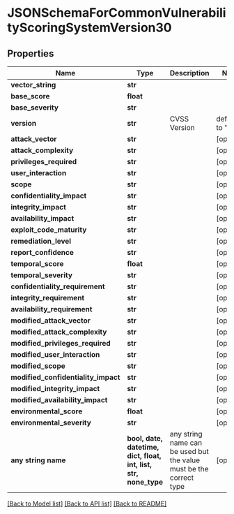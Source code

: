 # JSONSchemaForCommonVulnerabilityScoringSystemVersion30


## Properties
Name | Type | Description | Notes
------------ | ------------- | ------------- | -------------
**vector_string** | **str** |  | 
**base_score** | **float** |  | 
**base_severity** | **str** |  | 
**version** | **str** | CVSS Version | defaults to "3.0"
**attack_vector** | **str** |  | [optional] 
**attack_complexity** | **str** |  | [optional] 
**privileges_required** | **str** |  | [optional] 
**user_interaction** | **str** |  | [optional] 
**scope** | **str** |  | [optional] 
**confidentiality_impact** | **str** |  | [optional] 
**integrity_impact** | **str** |  | [optional] 
**availability_impact** | **str** |  | [optional] 
**exploit_code_maturity** | **str** |  | [optional] 
**remediation_level** | **str** |  | [optional] 
**report_confidence** | **str** |  | [optional] 
**temporal_score** | **float** |  | [optional] 
**temporal_severity** | **str** |  | [optional] 
**confidentiality_requirement** | **str** |  | [optional] 
**integrity_requirement** | **str** |  | [optional] 
**availability_requirement** | **str** |  | [optional] 
**modified_attack_vector** | **str** |  | [optional] 
**modified_attack_complexity** | **str** |  | [optional] 
**modified_privileges_required** | **str** |  | [optional] 
**modified_user_interaction** | **str** |  | [optional] 
**modified_scope** | **str** |  | [optional] 
**modified_confidentiality_impact** | **str** |  | [optional] 
**modified_integrity_impact** | **str** |  | [optional] 
**modified_availability_impact** | **str** |  | [optional] 
**environmental_score** | **float** |  | [optional] 
**environmental_severity** | **str** |  | [optional] 
**any string name** | **bool, date, datetime, dict, float, int, list, str, none_type** | any string name can be used but the value must be the correct type | [optional]

[[Back to Model list]](../README.md#documentation-for-models) [[Back to API list]](../README.md#documentation-for-api-endpoints) [[Back to README]](../README.md)


